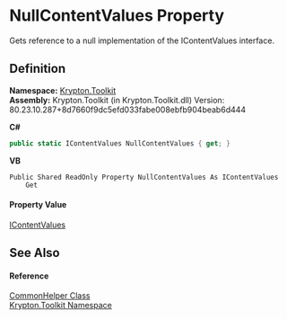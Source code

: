 # NullContentValues Property


Gets reference to a null implementation of the IContentValues interface.



## Definition
**Namespace:** <a href="79d2eac2-21f4-54ff-7552-b20c33c30600.md">Krypton.Toolkit</a>  
**Assembly:** Krypton.Toolkit (in Krypton.Toolkit.dll) Version: 80.23.10.287+8d7660f9dc5efd033fabe008ebfb904beab6d444

**C#**
``` C#
public static IContentValues NullContentValues { get; }
```
**VB**
``` VB
Public Shared ReadOnly Property NullContentValues As IContentValues
	Get
```



#### Property Value
<a href="a3b0103b-df64-4b03-a61f-11688b6e75bf.md">IContentValues</a>

## See Also


#### Reference
<a href="13744a42-834d-93cd-437f-a5a616717068.md">CommonHelper Class</a>  
<a href="79d2eac2-21f4-54ff-7552-b20c33c30600.md">Krypton.Toolkit Namespace</a>  
